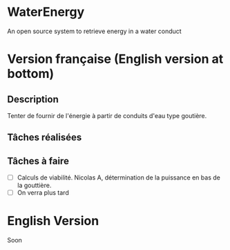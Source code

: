 ﻿# WaterEnergy
An open source system to retrieve energy in a water conduct

# Version française (English version at bottom)

## Description
Tenter de fournir de l'énergie à partir de conduits d'eau type goutière.

## Tâches réalisées

## Tâches à faire
- [ ] Calculs de viabilité. Nicolas A, détermination de la puissance en bas de la gouttière.
- [ ] On verra plus tard

# English Version
Soon

